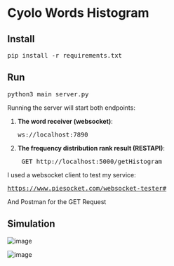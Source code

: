 # Cyolo Words Histogram
## Install 
<pre>pip install -r requirements.txt</pre>

## Run
<pre>python3 main_server.py </pre>

Running the server will start both endpoints: 
1. **The word receiver (websocket)**: <pre>ws://localhost:7890</pre>
2. **The frequency distribution rank result (RESTAPI)**:   <pre> GET http://localhost:5000/getHistogram</pre>

I used a websocket client to test my service: <pre>https://www.piesocket.com/websocket-tester#</pre>
And Postman for the GET Request

## Simulation

![image](https://user-images.githubusercontent.com/9104818/189212980-6e168a2f-3eca-46a1-9c45-ce4d06b2d812.png)

![image](https://user-images.githubusercontent.com/9104818/189213196-c41e11f0-0130-4f91-95ac-a2ca2a0867a9.png)
